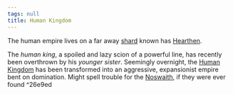 ```yaml
---
tags: null
title: Human Kingdom
---
```


The human empire lives on a far away [shard](Locations/Cloud%20Sea/Shards/Shards.md) known has [Hearthen](Locations/Cloud%20Sea/Shards/Hearthen/Hearthen.md).

The *human king*, a spoiled and lazy scion of a powerful line, has recently been overthrown by his *younger sister*. Seemingly overnight, the [Human Kingdom](Groups/Human%20Kingdom.md) has been transformed into an aggressive, expansionist empire bent on domination. Might spell trouble for the [Noswaith](Groups/Brethyn%20Noswaith.md), if they were ever found ^26e9ed
